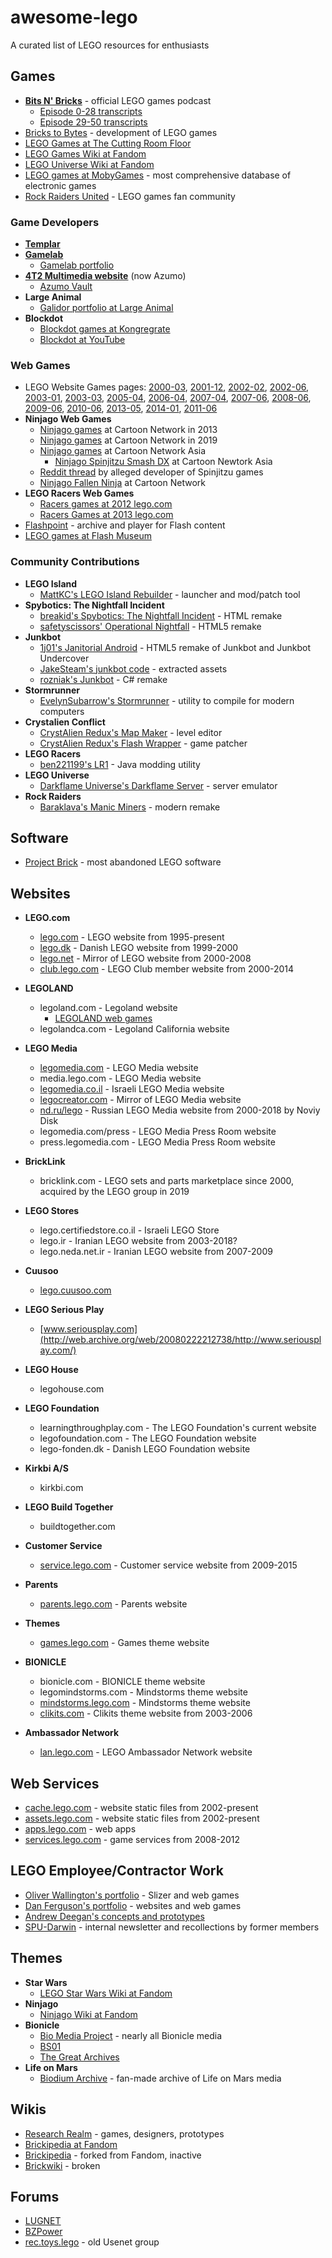 # awesome-lego
A curated list of LEGO resources for enthusiasts

## Games
- [**Bits N' Bricks**](http://web.archive.org/web/20210127113928/https://www.lego.com/en-gb/aboutus/news/2020/december/lego-games-25-anniversary/) - official LEGO games podcast
    - [Episode 0-28 transcripts](https://www.lego.com/en-us/legogames-25-subpage)
    - [Episode 29-50 transcripts](https://www.lego.com/en-us/legogames-25-transcripts)
- [Bricks to Bytes](https://brickstobytes.org/) - development of LEGO games
- [LEGO Games at The Cutting Room Floor](https://tcrf.net/Category:LEGO_series)
- [LEGO Games Wiki at Fandom](https://legogames.fandom.com/wiki/Main_Page)
- [LEGO Universe Wiki at Fandom](https://legouniverse.fandom.com/wiki/LEGO_Universe_Wiki)
- [LEGO games at MobyGames](https://www.mobygames.com/company/3612/lego-system-as/games/) - most comprehensive database of electronic games
- [Rock Raiders United](https://rockraidersunited.com/) - LEGO games fan community

### Game Developers
- [**Templar**](https://www.templar.com/)
- [**Gamelab**](https://web.archive.org/web/19981212014140/http://gamelab.com/)
    - [Gamelab portfolio](https://web.archive.org/web/20060305221000/http://www.gmlb.com/games.html)
- [**4T2 Multimedia website**](http://www.4t2.ca/about/index.html) (now Azumo)
    - [Azumo Vault](https://www.amuzo.com/amuzo-vault/)
- **Large Animal**
    - [Galidor portfolio at Large Animal](https://web.archive.org/web/20021015084815/http://www.largeanimal.com/games/galidor/index.html)
- **Blockdot**
    - [Blockdot games at Kongregrate](https://www.kongregate.com/accounts/blockdotgames)
    - [Blockdot at YouTube](https://www.youtube.com/@blockdotgames)

### Web Games
- LEGO Website Games pages: [2000-03](https://web.archive.org/web/20000301035851/http://www.lego.com/action/games.asp), [2001-12](https://web.archive.org/web/20011213222657/http://www.lego.com/games/), [2002-02](https://web.archive.org/web/20020206071222/http://www.lego.com/GAMES/), [2002-06](https://web.archive.org/web/20020602082321/lego.com/games), [2003-01](https://web.archive.org/web/20030102222151/http://www.lego.com/GAMES/), [2003-03](https://web.archive.org/web/20030321094702/http://www.lego.com/eng/play/games/), [2005-04](https://web.archive.org/web/20050404023532/http://club.lego.com/eng/games/default.asp), [2006-04](https://web.archive.org/web/20060408105736/http://club.lego.com/eng/games/default.asp?mode=1), [2007-04](https://web.archive.org/web/20070408202900/http://club.lego.com/eng/games/default.asp?mode=1), [2007-06](https://web.archive.org/web/20070609163612/http://club.lego.com/eng/games/default.asp), [2008-06](https://web.archive.org/web/20080626231927/http://play.lego.com/en-US/games/default.aspx), [2009-06](https://web.archive.org/web/20090621162145/http://play.lego.com/en-US/games/default.aspx), [2010-06](https://web.archive.org/web/20100621040515/http://play.lego.com/en-US/games/default.aspx), [2013-05](https://web.archive.org/web/20130512062441/http://www.lego.com/en-us/games/), [2014-01](https://web.archive.org/web/20140122085900/http://www.lego.com/en-us/games/), [2011-06](https://web.archive.org/web/20110601080132/http://play.lego.com/en-US/default.aspx)
- **Ninjago Web Games**
    - [Ninjago games](https://web.archive.org/web/20130515120038/http://ninjago.lego.com/en-us/gamesandmovies/default.aspx) at Cartoon Network in 2013
    - [Ninjago games](https://web.archive.org/web/20190610010222/http://www.cartoonnetwork.com/games/ninjago/) at Cartoon Network in 2019
    - [Ninjago games](https://www.cartoonnetworkasia.com/show/ninjago/games) at Cartoon Network Asia
        - [Ninjago Spinjitzu Smash DX](https://www.cartoonnetworkasia.com/games/ninjago-spinjitzu-smash-dx) at Cartoon Newtork Asia
    - [Reddit thread](https://www.reddit.com/r/Ninjago/comments/kt877b/hello_i_am_the_developer_of_the_old_spinjitzu/) by alleged developer of Spinjitzu games
    - [Ninjago Fallen Ninja](https://web.archive.org/web/20200729180040/http://www.cartoonnetwork.com/responsive/games/ninjago/fallen-ninja/index.html)  at Cartoon Network
- **LEGO Racers Web Games**
    - [Racers games at 2012 lego.com](https://web.archive.org/web/20120601010815/http://racers.lego.com/en-us/Default.asp)
    - [Racers Games at 2013 lego.com](https://web.archive.org/web/20130513103437/http://racers.lego.com/en-US/Games/Default.aspx)
- [Flashpoint](https://flashpointproject.github.io/flashpoint-database/search/) - archive and player for Flash content
- [LEGO games at Flash Museum](https://flashmuseum.org/?s=lego)

### Community Contributions
- **LEGO Island**
    - [MattKC's LEGO Island Rebuilder](https://github.com/isledecomp/LEGOIslandRebuilder) -  launcher and mod/patch tool 
- **Spybotics: The Nightfall Incident**
    - [breakid's Spybotics: The Nightfall Incident](https://github.com/breakid/Spybotics-The-Nightfall-Incident) - HTML remake
    - [safetyscissors' Operational Nightfall](https://github.com/safetyscissors/operation-nightfall) - HTML5 remake
- **Junkbot**
    - [1j01's Janitorial Android](https://github.com/1j01/janitorial-android) - HTML5 remake of Junkbot and Junkbot Undercover
    - [JakeSteam's junkbot code](https://github.com/JakeSteam/junkbot-code) - extracted assets
    - [rozniak's Junkbot](https://github.com/rozniak/Junkbot) - C# remake
- **Stormrunner**
    - [EvelynSubarrow's Stormrunner](https://github.com/EvelynSubarrow/Stormrunner) - utility to compile for modern computers
- **Crystalien Conflict**
    - [CrystAlien Redux's Map Maker](https://github.com/leveleditor/CAMM-Crystal-Alien-Map-Maker) - level editor
    - [CrystAlien Redux's Flash Wrapper](https://github.com/leveleditor/CrystAlien-Conflict-Flash-Wrapper) - game patcher
- **LEGO Racers**
    - [ben221199's LR1](https://github.com/ben221199/LR1) - Java modding utility
- **LEGO Universe**
    - [Darkflame Universe's Darkflame Server](https://github.com/DarkflameUniverse/DarkflameServer) - server emulator
- **Rock Raiders**
    - [Baraklava's Manic Miners](https://baraklava.itch.io/manic-miners) - modern remake

## Software
- [Project Brick](https://biomediaproject.com/bmp/lmp/) - most abandoned LEGO software

## Websites
- **LEGO.com**
  - [lego.com](https://web.archive.org/web/19961109092233/http://www.lego.com/) - LEGO website from 1995-present
  - [lego.dk](https://web.archive.org/web/19990422194749/http://www.lego.dk/dk/default.asp) - Danish LEGO website from 1999-2000
  - [lego.net](http://web.archive.org/web/20080705014725/http://www.lego.net/) - Mirror of LEGO website from 2000-2008
  - [club.lego.com](https://web.archive.org/web/20030330173744/http://club.lego.com/) - LEGO Club member website from 2000-2014

- **LEGOLAND**
  - legoland.com - Legoland website
    - [LEGOLAND web games](https://web.archive.org/web/19991013082003/http://legolandca.com:80/games.asp)
  - legolandca.com - Legoland California website

- **LEGO Media**
  - [legomedia.com](https://web.archive.org/web/19990218113205/http://www.legomedia.com/home.asp) - LEGO Media website
  - media.lego.com - LEGO Media website
  - [legomedia.co.il](https://web.archive.org/web/19991009202914/http://legomedia.co.il/) - Israeli LEGO Media website
  - [legocreator.com](https://web.archive.org/web/20000526013833/http://www.legocreator.com/) - Mirror of LEGO Media website
  - [nd.ru/lego](http://web.archive.org/web/20001109140900/http://www.nd.ru/lego/) - Russian LEGO Media website from 2000-2018 by Noviy Disk
  - legomedia.com/press - LEGO Media Press Room website
  - press.legomedia.com - LEGO Media Press Room website

- **BrickLink**
  - bricklink.com - LEGO sets and parts marketplace since 2000, acquired by the LEGO group in 2019

- **LEGO Stores**
  - lego.certifiedstore.co.il - Israeli LEGO Store
  - lego.ir - Iranian LEGO website from 2003-2018?
  - lego.neda.net.ir - Iranian LEGO website from 2007-2009

- **Cuusoo**
  - [lego.cuusoo.com](http://web.archive.org/web/20120203093129/http://lego.cuusoo.com/)

- **LEGO Serious Play**
  - [www.seriousplay.com](http://web.archive.org/web/20080222212738/http://www.seriousplay.com/)

- **LEGO House**
  - legohouse.com

- **LEGO Foundation**
  - learningthroughplay.com - The LEGO Foundation's current website
  - legofoundation.com - The LEGO Foundation website
  - lego-fonden.dk - Danish LEGO Foundation website

- **Kirkbi A/S**
  - kirkbi.com

- **LEGO Build Together**
  - buildtogether.com

- **Customer Service**
  - [service.lego.com](https://web.archive.org/web/20080905183016/http://service.lego.com/) - Customer service website from 2009-2015

- **Parents**
  - [parents.lego.com](https://web.archive.org/web/20051124110159/http://parents.lego.com/) - Parents website

- **Themes**
  - [games.lego.com](https://web.archive.org/web/*/games.lego.com*) - Games theme website

- **BIONICLE**
  - bionicle.com - BIONICLE theme website
  - legomindstorms.com - Mindstorms theme website
  - [mindstorms.lego.com](https://web.archive.org/web/20010911140052/http://mindstorms.lego.com/default.asp) - Mindstorms theme website
  - [clikits.com](https://web.archive.org/web/20030322180344/http://www.clikits.com/) - Clikits theme website from 2003-2006

- **Ambassador Network**
  - [lan.lego.com](https://lan.lego.com/) - LEGO Ambassador Network website

## Web Services
- [cache.lego.com](https://web.archive.org/web/*/cache.lego.com*) - website static files from 2002-present
- [assets.lego.com](https://web.archive.org/web/*/assets.lego.com*) - website static files from 2002-present
- [apps.lego.com](https://apps.lego.com/) - web apps
- [services.lego.com](https://web.archive.org/web/*/http://services.lego.com/*) - game services from 2008-2012

## LEGO Employee/Contractor Work
- [Oliver Wallington's portfolio](https://drive.google.com/file/d/1LWCwvt8WP-fNqeTY56ze-LoPcsx1ctqJ/view) - Slizer and web games
- [Dan Ferguson's portfolio](https://www.behance.net/danferguson) - websites and web games
- [Andrew Deegan's concepts and prototypes](https://andrewdeegandesign.com/index.php/toys/)
- [SPU-Darwin](https://www.spu-darwin.org/) - internal newsletter and recollections by former members

## Themes
- **Star Wars**
    - [LEGO Star Wars Wiki at Fandom](https://legostarwars.fandom.com/wiki/Lego_Star_Wars_Wiki)
- **Ninjago**
    - [Ninjago Wiki at Fandom](https://ninjago.fandom.com/wiki/Ninjago_Wiki)
- **Bionicle**
    - [Bio Media Project](https://biomediaproject.com/bmp/) - nearly all Bionicle media
    - [BS01](https://biosector01.com/)
    - [The Great Archives](https://thegreatarchives.com/)
- **Life on Mars**
    - [Biodium Archive](https://biodiumvault.wordpress.com/) - fan-made archive of Life on Mars media

## Wikis
- [Research Realm](https://wiki.researchrealm.net/index.php/Main_Page) - games, designers, prototypes
- [Brickipedia at Fandom](https://brickipedia.fandom.com/)
- [Brickipedia](https://en.brickimedia.org/wiki/Main_Page) - forked from Fandom, inactive
- [Brickwiki](https://brickwiki.org/) - broken

## Forums
- [LUGNET](https://news.lugnet.com/)
- [BZPower](https://www.bzpower.com/index.php)
- [rec.toys.lego](https://groups.google.com/g/rec.toys.lego/) - old Usenet group